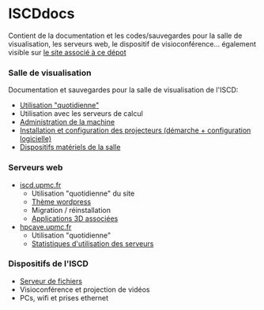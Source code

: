 # ISCDdocs
Contient de la documentation et les codes/sauvegardes pour la salle de visualisation, les serveurs web, le dispositif de visioconférence... également visible sur [le site associé à ce dépot](http://ISCDdocs.github.io)

### Salle de visualisation
Documentation et sauvegardes pour la salle de visualisation de l'ISCD:
* [Utilisation "quotidienne"](docs/visu/usageQuotidien.md)
* Utilisation avec les serveurs de calcul
* [Administration de la machine](docs/visu/administration.md)
* [Installation et configuration des projecteurs (démarche + configuration logicielle)](docs/visu/blendingNvidia.md)
* [Dispositifs matériels de la salle](docs/visu/dispositifs.md)

### Serveurs web
* [iscd.upmc.fr](http://iscd.upmc.fr)
  * Utilisation "quotidienne" du site
  * [Thème wordpress](docs/iscdupmc/theme.md)
  * Migration / réinstallation
  * [Applications 3D associées](docs/iscdupmc/applis3D.md)
* [hpcave.upmc.fr](http://hpcave.upmc.fr)
  * Utilisation "quotidienne"
  * [Statistiques d'utilisation des serveurs](docs/hpcave/statistics.md)
  
### Dispositifs de l'ISCD
* [Serveur de fichiers](docs/iscd/serveurDeFichiers.md)
* Visioconférence et projection de vidéos
* PCs, wifi et prises ethernet
